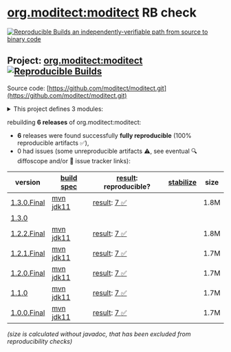[org.moditect:moditect](https://central.sonatype.com/artifact/org.moditect/moditect/versions) RB check
=======

[![Reproducible Builds](https://reproducible-builds.org/images/logos/rb.svg) an independently-verifiable path from source to binary code](https://reproducible-builds.org/)

## Project: [org.moditect:moditect](https://central.sonatype.com/artifact/org.moditect/moditect/versions) [![Reproducible Builds](https://img.shields.io/endpoint?url=https://raw.githubusercontent.com/jvm-repo-rebuild/reproducible-central/master/content/org/moditect/moditect/badge.json)](https://github.com/jvm-repo-rebuild/reproducible-central/blob/master/content/org/moditect/moditect/README.md)

Source code: [https://github.com/moditect/moditect.git](https://github.com/moditect/moditect.git)

<details><summary>This project defines 3 modules:</summary>

* [org.moditect:moditect](https://central.sonatype.com/artifact/org.moditect/moditect/overview)
* [org.moditect:moditect-maven-plugin](https://central.sonatype.com/artifact/org.moditect/moditect-maven-plugin/overview)
* [org.moditect:moditect-parent](https://central.sonatype.com/artifact/org.moditect/moditect-parent/overview)
</details>

rebuilding **6 releases** of org.moditect:moditect:
- **6** releases were found successfully **fully reproducible** (100% reproducible artifacts :white_check_mark:),
- 0 had issues (some unreproducible artifacts :warning:, see eventual :mag: diffoscope and/or :memo: issue tracker links):

| version | [build spec](/BUILDSPEC.md) | [result](https://reproducible-builds.org/docs/jvm/): reproducible? | [stabilize](https://github.com/google/oss-rebuild/blob/main/cmd/stabilize/README.md) | size |
| -- | --------- | ------ | ------ | -- |
| [1.3.0.Final](https://central.sonatype.com/artifact/org.moditect/moditect/1.3.0.Final/pom) | [mvn jdk11](moditect-1.3.0.Final.buildspec) | [result](moditect-aggregator-1.3.0.Final.buildinfo): [7 :white_check_mark: ](moditect-aggregator-1.3.0.Final.buildcompare) | | 1.8M |
| [1.3.0](https://central.sonatype.com/artifact/org.moditect/moditect/1.3.0/pom) | | | |
| [1.2.2.Final](https://central.sonatype.com/artifact/org.moditect/moditect/1.2.2.Final/pom) | [mvn jdk11](moditect-1.2.2.Final.buildspec) | [result](moditect-aggregator-1.2.2.Final.buildinfo): [7 :white_check_mark: ](moditect-aggregator-1.2.2.Final.buildcompare) | | 1.8M |
| [1.2.1.Final](https://central.sonatype.com/artifact/org.moditect/moditect/1.2.1.Final/pom) | [mvn jdk11](moditect-1.2.1.Final.buildspec) | [result](moditect-aggregator-1.2.1.Final.buildinfo): [7 :white_check_mark: ](moditect-aggregator-1.2.1.Final.buildcompare) | | 1.7M |
| [1.2.0.Final](https://central.sonatype.com/artifact/org.moditect/moditect/1.2.0.Final/pom) | [mvn jdk11](moditect-1.2.0.Final.buildspec) | [result](moditect-aggregator-1.2.0.Final.buildinfo): [7 :white_check_mark: ](moditect-aggregator-1.2.0.Final.buildcompare) | | 1.7M |
| [1.1.0](https://central.sonatype.com/artifact/org.moditect/moditect/1.1.0/pom) | [mvn jdk11](moditect-1.1.0.buildspec) | [result](moditect-aggregator-1.1.0.buildinfo): [7 :white_check_mark: ](moditect-aggregator-1.1.0.buildcompare) | | 1.7M |
| [1.0.0.Final](https://central.sonatype.com/artifact/org.moditect/moditect/1.0.0.Final/pom) | [mvn jdk11](moditect-1.0.0.Final.buildspec) | [result](moditect-aggregator-1.0.0.Final.buildinfo): [7 :white_check_mark: ](moditect-aggregator-1.0.0.Final.buildcompare) | | 1.7M |

<i>(size is calculated without javadoc, that has been excluded from reproducibility checks)</i>
